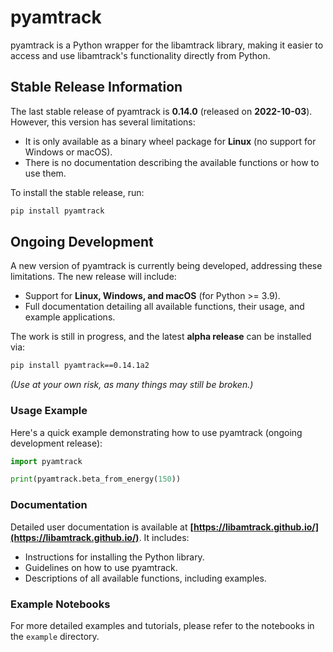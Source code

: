 # pyamtrack

pyamtrack is a Python wrapper for the libamtrack library, making it easier to access and use libamtrack's functionality directly from Python.

## Stable Release Information

The last stable release of pyamtrack is **0.14.0** (released on **2022-10-03**). However, this version has several limitations:
- It is only available as a binary wheel package for **Linux** (no support for Windows or macOS).
- There is no documentation describing the available functions or how to use them.

To install the stable release, run:
```bash
pip install pyamtrack
```

## Ongoing Development

A new version of pyamtrack is currently being developed, addressing these limitations. The new release will include:
- Support for **Linux, Windows, and macOS** (for Python >= 3.9).
- Full documentation detailing all available functions, their usage, and example applications.

The work is still in progress, and the latest **alpha release** can be installed via:
```bash
pip install pyamtrack==0.14.1a2
```
*(Use at your own risk, as many things may still be broken.)*

### Usage Example

Here's a quick example demonstrating how to use pyamtrack (ongoing development release):
```python
import pyamtrack

print(pyamtrack.beta_from_energy(150))
```

### Documentation

Detailed user documentation is available at **[https://libamtrack.github.io/](https://libamtrack.github.io/)**. It includes:
- Instructions for installing the Python library.
- Guidelines on how to use pyamtrack.
- Descriptions of all available functions, including examples.

### Example Notebooks

For more detailed examples and tutorials, please refer to the notebooks in the `example` directory.
